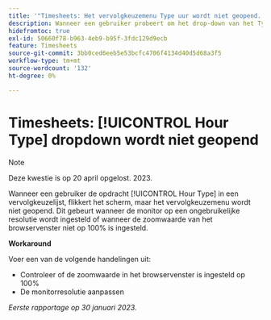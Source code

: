 ```yaml
---
title: '"Timesheets: Het vervolgkeuzemenu Type uur wordt niet geopend.'''
description: Wanneer een gebruiker probeert om het drop-down van het Type van Uur op een timesheet te openen, flikkert het scherm maar dropdown opent niet. Dit gebeurt wanneer de monitor op een ongebruikelijke resolutie wordt ingesteld of wanneer de zoomwaarde van het browservenster niet op 100% is ingesteld.
hidefromtoc: true
exl-id: 50660f78-b963-4eb9-b95f-3fdc129d9ecb
feature: Timesheets
source-git-commit: 3bb0ced6eeb5e53bcfc4706f4134d40d5d68a3f5
workflow-type: tm+mt
source-wordcount: '132'
ht-degree: 0%

---
```


# Timesheets: [!UICONTROL Hour Type] dropdown wordt niet geopend

>[!NOTE]
>
>Deze kwestie is op 20 april opgelost. 2023.

Wanneer een gebruiker de opdracht [!UICONTROL Hour Type] in een vervolgkeuzelijst, flikkert het scherm, maar het vervolgkeuzemenu wordt niet geopend. Dit gebeurt wanneer de monitor op een ongebruikelijke resolutie wordt ingesteld of wanneer de zoomwaarde van het browservenster niet op 100% is ingesteld.

**Workaround**

Voer een van de volgende handelingen uit:

* Controleer of de zoomwaarde in het browservenster is ingesteld op 100%
* De monitorresolutie aanpassen

_Eerste rapportage op 30 januari 2023._
